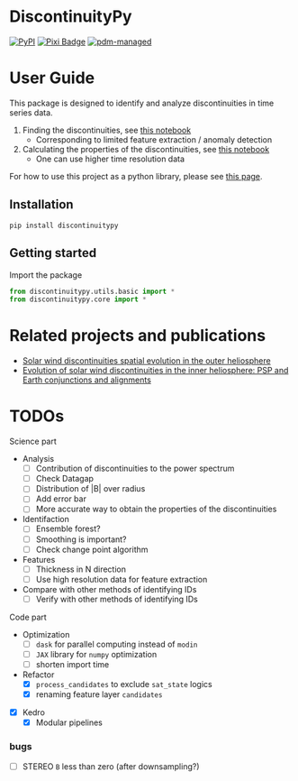 # DiscontinuityPy


[![PyPI](https://img.shields.io/pypi/v/discontinuitypy.png)](https://pypi.org/project/discontinuitypy)
[![Pixi
Badge](https://img.shields.io/endpoint?url=https://raw.githubusercontent.com/prefix-dev/pixi/main/assets/badge/v0.json)](https://pixi.sh)
[![pdm-managed](https://img.shields.io/badge/pdm-managed-blueviolet.png)](https://pdm-project.org)

# User Guide

This package is designed to identify and analyze discontinuities in time
series data.

1.  Finding the discontinuities, see [this
    notebook](./01_ids_detection.ipynb)
    - Corresponding to limited feature extraction / anomaly detection
2.  Calculating the properties of the discontinuities, see [this
    notebook](./02_ids_properties.ipynb)
    - One can use higher time resolution data

For how to use this project as a python library, please see [this
page](./00_ids_finder.ipynb).

## Installation

``` shell
pip install discontinuitypy
```

## Getting started

Import the package

``` python
from discontinuitypy.utils.basic import *
from discontinuitypy.core import *
```

# Related projects and publications

- [Solar wind discontinuities spatial evolution in the outer
  heliosphere](https://beforerr.github.io/ids_spatial_evolution_juno/)
- [Evolution of solar wind discontinuities in the inner heliosphere: PSP
  and Earth conjunctions and
  alignments](https://beforerr.github.io/psp_conjunction/)

<!-- We have developed a pipeline to identify solar wind discontinuities. (Modular, Performant, Scalable) -->

# TODOs

Science part

- Analysis
  - [ ] Contribution of discontinuities to the power spectrum
  - [ ] Check Datagap
  - [ ] Distribution of \|B\| over radius
  - [ ] Add error bar
  - [ ] More accurate way to obtain the properties of the
    discontinuities
- Identifaction
  - [ ] Ensemble forest?
  - [ ] Smoothing is important?
  - [ ] Check change point algorithm
- Features
  - [ ] Thickness in N direction
  - [ ] Use high resolution data for feature extraction
- Compare with other methods of identifying IDs
  - [ ] Verify with other methods of identifying IDs

Code part

- Optimization
  - [ ] `dask` for parallel computing instead of `modin`
  - [ ] `JAX` library for `numpy` optimization
  - [ ] shorten import time
- Refactor
  - [x] `process_candidates` to exclude `sat_state` logics
  - [x] renaming feature layer `candidates`
- [x] Kedro
  - [x] Modular pipelines

### bugs

- [ ] STEREO `B` less than zero (after downsampling?)
